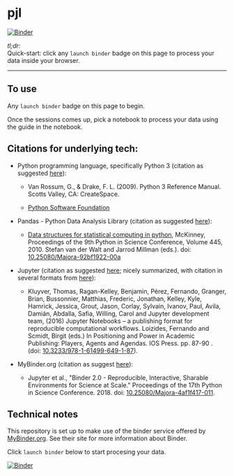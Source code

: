 # pjl


[![Binder](https://mybinder.org/badge_logo.svg)](https://mybinder.org/v2/gh/fomightez/pjl/main?urlpath=lab/tree/index.ipynb)


*tl;dr:*  
Quick-start: click any `launch binder` badge on this page to process your data inside your browser.

------


## To use

Any `launch binder` badge on this page to begin.

Once the sessions comes up, pick a notebook to process your data using the guide in the notebook.


## Citations for underlying tech:

- Python programming language, specifically Python 3 (citation as suggested [here](http://www.citebay.com/how-to-cite/python/)):

	- Van Rossum, G., & Drake, F. L. (2009). Python 3 Reference Manual. Scotts Valley, CA: CreateSpace.

	- [Python Software Foundation](https://www.python.org/)

- Pandas - Python Data Analysis Library (citation as suggested [here](https://pandas.pydata.org/about/citing.html)):

	- [Data structures for statistical computing in python](https://conference.scipy.org/proceedings/scipy2010/pdfs/mckinney.pdf), McKinney, Proceedings of the 9th Python in Science Conference, Volume 445, 2010. Stefan van der Walt and Jarrod Millman (eds.). doi: [10.25080/Majora-92bf1922-00a](http://dx.doi.org/10.25080/Majora-92bf1922-00a)

- Jupyter (citation as suggested [here](https://github.com/jupyter/jupyter/issues/190); nicely summarized, with citation in several formats from [here](https://eprints.soton.ac.uk/403913/)):

	- Kluyver, Thomas, Ragan-Kelley, Benjamin, Pérez, Fernando, Granger, Brian, Bussonnier, Matthias, Frederic, Jonathan, Kelley, Kyle, Hamrick, Jessica, Grout, Jason, Corlay, Sylvain, Ivanov, Paul, Avila, Damián, Abdalla, Safia, Willing, Carol and Jupyter development team, (2016) Jupyter Notebooks – a publishing format for reproducible computational workflows. Loizides, Fernando and Scmidt, Birgit (eds.) In Positioning and Power in Academic Publishing: Players, Agents and Agendas. IOS Press. pp. 87-90 . (doi: [10.3233/978-1-61499-649-1-87](http://dx.doi.org/10.3233/978-1-61499-649-1-87)).

- MyBinder.org (citation as suggest [here](https://mybinder.readthedocs.io/en/latest/about/about.html#how-can-i-cite-binder)):

	- Jupyter et al., "Binder 2.0 - Reproducible, Interactive, Sharable Environments for Science at Scale." Proceedings of the 17th Python in Science Conference. 2018. doi: [10.25080/Majora-4af1f417-011](https://doi.org/10.25080/Majora-4af1f417-011).


## Technical notes

This repository is set up to make use of the binder service offered by [MyBinder.org](https://mybinder.org/). See their site for more information about Binder.


Click `launch binder` below to start procesing your data.

[![Binder](https://mybinder.org/badge_logo.svg)](https://mybinder.org/v2/gh/fomightez/pjl/main?urlpath=lab/tree/index.ipynb)

